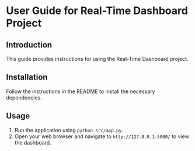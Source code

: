 # User Guide for Real-Time Dashboard Project

## Introduction
This guide provides instructions for using the Real-Time Dashboard project.

## Installation
Follow the instructions in the README to install the necessary dependencies.

## Usage
1. Run the application using `python src/app.py`.
2. Open your web browser and navigate to `http://127.0.0.1:5000/` to view the dashboard.
